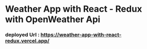 # Weather App with React - Redux with OpenWeather Api

### deployed Url : https://weather-app-with-react-redux.vercel.app/
